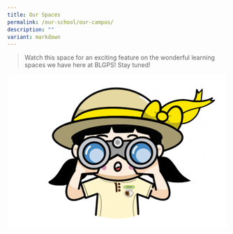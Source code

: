 ```yaml
---
title: Our Spaces
permalink: /our-school/our-campus/
description: ""
variant: markdown
---
```

> Watch this space for an exciting feature on the wonderful learning spaces we have here at BLGPS! Stay tuned!

![](/images/BLGPS_Explorer_Girl%20(No%20background).png)
